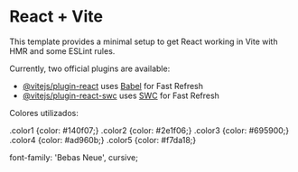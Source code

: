 # React + Vite

This template provides a minimal setup to get React working in Vite with HMR and some ESLint rules.

Currently, two official plugins are available:

- [@vitejs/plugin-react](https://github.com/vitejs/vite-plugin-react/blob/main/packages/plugin-react/README.md) uses [Babel](https://babeljs.io/) for Fast Refresh
- [@vitejs/plugin-react-swc](https://github.com/vitejs/vite-plugin-react-swc) uses [SWC](https://swc.rs/) for Fast Refresh

Colores utilizados:

.color1 {color: #140f07;}
.color2 {color: #2e1f06;}
.color3 {color: #695900;}
.color4 {color: #ad960b;}
.color5 {color: #f7da18;}

font-family: 'Bebas Neue', cursive;


